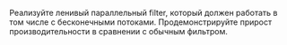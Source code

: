 Реализуйте ленивый параллельный filter, который должен работать в том числе с 
бесконечными  потоками. Продемонстрируйте прирост производительности в сравнении с 
обычным фильтром. 